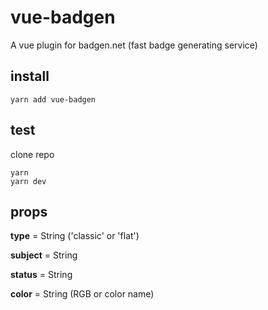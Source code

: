 # vue-badgen

A vue plugin for badgen.net (fast badge generating service)

## install

```
yarn add vue-badgen
```

## test

clone repo

```
yarn
yarn dev
```

## props

**type** = String ('classic' or 'flat')

**subject** = String

**status** = String

**color** = String (RGB or color name)